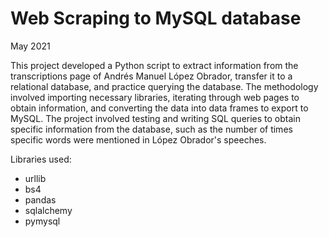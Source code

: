 # Web Scraping to MySQL database

May 2021

This project developed a Python script to extract information from the transcriptions page of Andrés Manuel López Obrador, transfer it to a relational database, and practice querying the database. The methodology involved importing necessary libraries, iterating through web pages to obtain information, and converting the data into data frames to export to MySQL. The project involved testing and writing SQL queries to obtain specific information from the database, such as the number of times specific words were mentioned in López Obrador's speeches.

Libraries used: 
- urllib
- bs4
- pandas
- sqlalchemy
- pymysql
